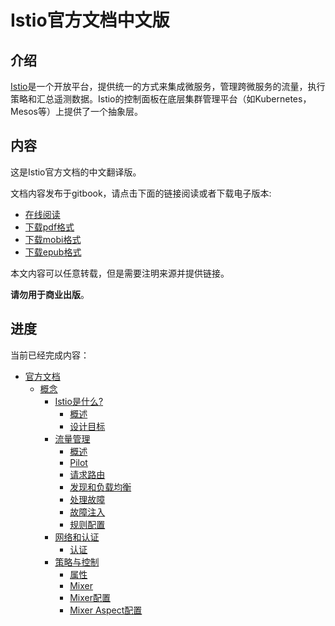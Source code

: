 # Istio官方文档中文版

## 介绍

[Istio](https://istio.io)是一个开放平台，提供统一的方式来集成微服务，管理跨微服务的流量，执行策略和汇总遥测数据。Istio的控制面板在底层集群管理平台（如Kubernetes，Mesos等）上提供了一个抽象层。

## 内容

这是Istio官方文档的中文翻译版。

文档内容发布于gitbook，请点击下面的链接阅读或者下载电子版本:

- [在线阅读][]
- [下载pdf格式][istio-pdf]
- [下载mobi格式][istio-mobi]
- [下载epub格式][istio-epub]

本文内容可以任意转载，但是需要注明来源并提供链接。

**请勿用于商业出版**。

[在线阅读]: https://istio.doczh.cn/
[istio-pdf]: https://www.gitbook.com/download/pdf/book/doczhcn/istio
[istio-mobi]: https://www.gitbook.com/download/mobi/book/doczhcn/istio
[istio-epub]: https://www.gitbook.com/download/epub/book/doczhcn/istio

## 进度

当前已经完成内容：

* [官方文档](docs/index.md)
	* [概念](docs/concepts/index.md)
		* [Istio是什么?](docs/concepts/what-is-istio/index.md)
            * [概述](docs/concepts/what-is-istio/overview.md)
            * [设计目标](docs/concepts/what-is-istio/goals.md)
        * [流量管理](docs/concepts/traffic-management/index.md)
            * [概述](docs/concepts/traffic-management/overview.md)
            * [Pilot](docs/concepts/traffic-management/pilot.md)
            * [请求路由](docs/concepts/traffic-management/request-routing.md)
            * [发现和负载均衡](docs/concepts/traffic-management/load-balancing.md)
            * [处理故障](docs/concepts/traffic-management/handling-failures.md)
            * [故障注入](docs/concepts/traffic-management/fault-injection.md)
            * [规则配置](docs/concepts/traffic-management/rules-configuration.md)
		* [网络和认证](docs/concepts/network-and-auth/index.md)
			* [认证](docs/concepts/network-and-auth/auth.md)
		* [策略与控制](docs/concepts/policy-and-control/index.md)
            * [属性](docs/concepts/policy-and-control/attributes.md)
            * [Mixer](docs/concepts/policy-and-control/mixer.md)
            * [Mixer配置](docs/concepts/policy-and-control/mixer-config.md)
            * [Mixer Aspect配置](docs/concepts/policy-and-control/mixer-aspect-config.md)

